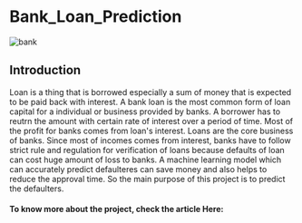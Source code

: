 # Bank_Loan_Prediction

![bank](https://user-images.githubusercontent.com/84705625/119431159-ccaeff80-bd31-11eb-88dd-a88f9b54f49f.jpeg)


## Introduction

Loan is a thing that is borrowed especially a sum of money that is expected to be paid back with interest. A bank loan is the most common form of loan capital for a individual or business provided by banks. A borrower has to reutrn the amount with certain rate of interest over a period of time. Most of the profit for banks comes from loan's interest. Loans are the core business of banks. Since most of incomes comes from interest, banks have to follow strict rule and regulation for verification of loans because defaults of loan can cost huge amount of loss to banks. A machine learning model which can accurately predict defaulteres can save money and also helps to reduce the approval time. So the main purpose of this project is to predict the defaulters.

#### To know more about the project, check the article Here:
